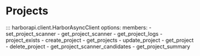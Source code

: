 # Projects

::: harborapi.client.HarborAsyncClient
    options:
        members:
        - set_project_scanner
        - get_project_scanner
        - get_project_logs
        - project_exists
        - create_project
        - get_projects
        - update_project
        - get_project
        - delete_project
        - get_project_scanner_candidates
        - get_project_summary
